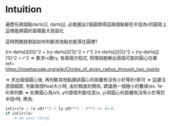 # Intuition

遍歷任兩個點darts[i], darts[j], 必能圈出2個圓使得這兩個點都在半徑為r的圓周上
這樣能將圓的面積最大效益化

這時問題就剩該如何判斷其他點也能落在圓裡?

(rx-darts[i][0])^2 + (ry-darts[i][1])^2 = r^2
(rx-darts[j][0])^2 + (ry-darts[j][1])^2 = r^2
=> 要求rx跟ry, 有兩個方程式, 照理說能解出兩個可能的圓心位置
ref> https://rosettacode.org/wiki/Circles_of_given_radius_through_two_points

=> 求出兩個圓心後, 再判斷其他點跟該圓心的距離有沒有小於等於r即可
=> 這邊注意個細節, 判斷兩個float大小時, 由於精度的關係, 建議用一個極小的數值(ex. 1e-6)來判斷
=> 如果圓心為(x0, y0)那麼判斷任意(x, y)與圓心的距離有沒有小於等於半徑r時, 應為:

```py
inCircle = (x-x0)**2 + (y-y0)**2 - r**2 <= 1e-6
if inCircle:
    # do your thing
```